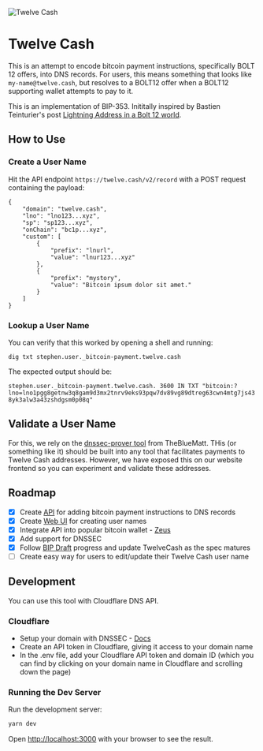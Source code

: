 ![Twelve Cash](https://twelve.cash/twelve-cash-hero.webp)

# Twelve Cash

This is an attempt to encode bitcoin payment instructions, specifically BOLT 12 offers, into DNS records. For users, this means something that looks like `my-name@twelve.cash`, but resolves to a BOLT12 offer when a BOLT12 supporting wallet attempts to pay to it.

This is an implementation of BIP-353. Inititally inspired by Bastien Teinturier's post [Lightning Address in a Bolt 12 world](https://lists.linuxfoundation.org/pipermail/lightning-dev/2023-November/004204.html).

## How to Use

### Create a User Name

Hit the API endpoint `https://twelve.cash/v2/record` with a POST request containing the payload:

```
{
    "domain": "twelve.cash",
    "lno": "lno123...xyz",
    "sp": "sp123...xyz",
    "onChain": "bc1p...xyz",
    "custom": [
        {
            "prefix": "lnurl",
            "value": "lnur123...xyz"
        },
        {
            "prefix": "mystory",
            "value": "Bitcoin ipsum dolor sit amet."
        }
    ]
}
```

### Lookup a User Name

You can verify that this worked by opening a shell and running:

`dig txt stephen.user._bitcoin-payment.twelve.cash`

The expected output should be:

`stephen.user._bitcoin-payment.twelve.cash. 3600 IN TXT "bitcoin:?lno=lno1pgg8getnw3q8gam9d3mx2tnrv9eks93pqw7dv89vg89dtreg63cwn4mtg7js438yk3alw3a43zshdgsm0p08q"`

## Validate a User Name

For this, we rely on the [dnssec-prover tool](https://github.com/TheBlueMatt/dnssec-prover) from TheBlueMatt. THis (or something like it) should be built into any tool that facilitates payments to Twelve Cash addresses. However, we have exposed this on our website frontend so you can experiment and validate these addresses.

## Roadmap

- [x] Create [API](https://github.com/ATLBitLab/twelvecash/blob/main/src/app/record/route.ts) for adding bitcoin payment instructions to DNS records
- [x] Create [Web UI](https://twelve.cash) for creating user names
- [x] Integrate API into popular bitcoin wallet - [Zeus](https://github.com/atlbitlab/zeus)
- [x] Add support for DNSSEC
- [x] Follow [BIP Draft](https://github.com/bitcoin/bips/pull/1551/files) progress and update TwelveCash as the spec matures
- [ ] Create easy way for users to edit/update their Twelve Cash user name

## Development

You can use this tool with Cloudflare DNS API.

### Cloudflare

- Setup your domain with DNSSEC - [Docs](https://developers.cloudflare.com/dns/dnssec/)
- Create an API token in Cloudflare, giving it access to your domain name
- In the .env file, add your Cloudflare API token and domain ID (which you can find by clicking on your domain name in Cloudflare and scrolling down the page)

### Running the Dev Server

Run the development server:

```bash
yarn dev
```

Open [http://localhost:3000](http://localhost:3000) with your browser to see the result.
